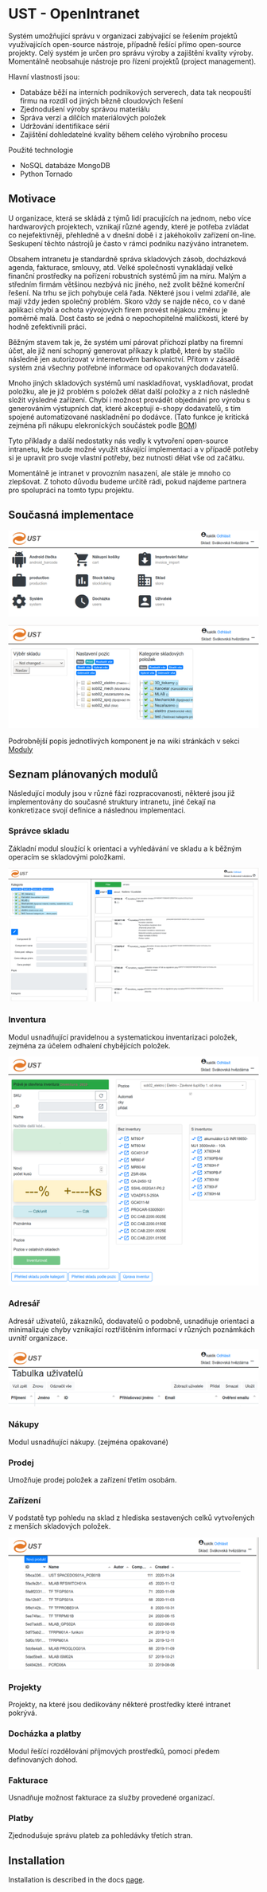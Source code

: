 # UST - OpenIntranet

Systém umožňující správu v organizaci zabývající se řešením projektů využívajících open-source nástroje, případně řešící přímo open-source projekty. 
Celý systém je určen pro správu výroby a zajištění kvality výroby. Momentálně neobsahuje nástroje pro řízení projektů (project management). 

Hlavní vlastnosti jsou:

  * Databáze běží na interních podnikových serverech, data tak neopouští firmu na rozdíl od jiných bězně cloudových řešení
  * Zjednodušení výroby správou materiálu
  * Správa verzí a dílčích materiálových položek
  * Udržování identifikace sérií
  * Zajištění dohledatelné kvality během celého výrobního procesu

Použité technologie
  * NoSQL databáze MongoDB
  * Python Tornado


## Motivace

U organizace, která se skládá z týmů lidí pracujících na jednom, nebo více hardwarových projektech, vznikají různé agendy, které je potřeba zvládat co nejefektivněji, přehledně a v dnešní době i z jakéhokoliv zařízení on-line. Seskupení těchto nástrojů je často v rámci podniku nazýváno intranetem.

Obsahem intranetu je standardně správa skladových zásob, docházková agenda, fakturace, smlouvy, atd. Velké společnosti vynakládají velké finanční prostředky na pořízení robustních systémů jim na míru. Malým a středním firmám většinou nezbývá nic jiného, než zvolit běžné komerční řešení. Na trhu se jich pohybuje celá řada. Některé jsou i velmi zdařilé, ale mají vždy jeden společný problém. Skoro vždy se najde něco, co v dané aplikaci chybí a ochota vývojových firem provést nějakou změnu je poměrně malá. Dost často se jedná o nepochopitelné maličkosti, které by hodně zefektivnili práci.

Běžným stavem tak je, že systém umí párovat příchozí platby na firemní účet, ale již není schopný generovat příkazy k platbě, které by stačilo následně jen autorizovat v internetovém bankovnictví. Přitom v zásadě systém zná všechny potřebné informace od opakovaných dodavatelů.

Mnoho jiných skladových systémů umí naskladňovat, vyskladňovat, prodat položku, ale je již problém s položek dělat další položky a z nich následně složit výsledné zařízení. Chybí i možnost provádět objednání pro výrobu s generováním výstupních dat, které akceptují e-shopy dodavatelů, s tím spojené automatizované naskladnění po dodávce. (Tato funkce je kritická zejména při nákupu elekronických součástek podle [BOM](https://en.wikipedia.org/wiki/Bill_of_materials))

Tyto příklady a další nedostatky nás vedly k vytvoření open-source intranetu, kde bude možné využít stávající implementaci a v případě potřeby si je upravit pro svoje vlastní potřeby, bez nutnosti dělat vše od začátku.

Momentálně je intranet v provozním nasazení, ale stále je mnoho co zlepšovat.  Z tohoto důvodu budeme určitě rádi, pokud najdeme partnera pro spolupráci na tomto typu projektu.

## Současná implementace

![UST OpenIntranet](docs/img/main_view.png)

![OpenIntranet system overview](docs/img/system_overview.png)


Podrobnější popis jednotlivých komponent je na wiki stránkách v sekci [Moduly](https://universalscientifictechnologies.github.io/OpenIntranet/modules)

## Seznam plánovaných modulů

Následující moduly jsou v různé fázi rozpracovanosti, některé jsou již implementovány do současné struktury intranetu, jiné čekají na konkretizace svojí definice a následnou implementaci.

### Správce skladu

Základní modul sloužící k orientaci a vyhledávání ve skladu a k běžným operacím se skladovými položkami.

![OpenIntranet store view](docs/img/store_view.png)

### Inventura

Modul usnadňující pravidelnou a systematickou inventarizaci položek, zejména za účelem odhalení chybějících položek.

![OpenIntranet stock taking](docs/img/stock_taking_view.png)


### Adresář

Adresář uživatelů, zákazníků, dodavatelů o podobně, usnadňuje orientaci a minimalizuje chyby vznikající roztříštěním informací v různých poznámkách uvnitř organizace.

![OpenIntranet contact and users view](docs/img/users_list.png)


### Nákupy

Modul usnadňující nákupy. (zejména opakované)

### Prodej

Umožňuje prodej položek a zařízení třetím osobám.

### Zařízení

V podstatě typ pohledu na sklad z hlediska sestavených celků vytvořených z menších skladových položek.

![OpenIntranet produced devices view](docs/img/producted_devices_view.png)


### Projekty

Projekty, na které jsou dedikovány některé prostředky které intranet pokrývá.

### Docházka a platby

Modul řešící rozdělování příjmových prostředků, pomocí předem definovaných dohod.

### Fakturace

Usnadňuje možnost fakturace za služby provedené organizací.

### Platby

Zjednodušuje správu plateb za pohledávky třetích stran.


## Installation
Installation is described in the docs [page](https://universalscientifictechnologies.github.io/OpenIntranet/getting_started/installation.html).
